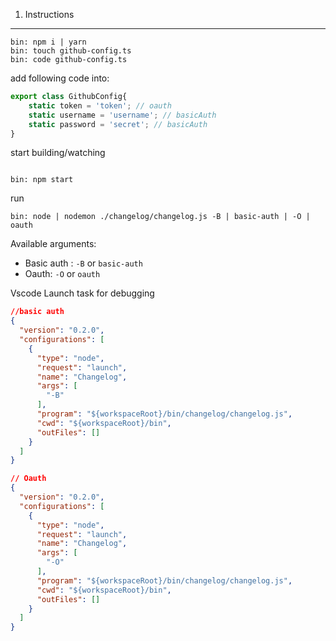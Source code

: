 1. Instructions
___

```shell
bin: npm i | yarn
bin: touch github-config.ts
bin: code github-config.ts
```
add following code into:

```js
export class GithubConfig{
    static token = 'token'; // oauth
    static username = 'username'; // basicAuth
    static password = 'secret'; // basicAuth
}
```

start building/watching

```shell

bin: npm start

```

run
```shell
bin: node | nodemon ./changelog/changelog.js -B | basic-auth | -O | oauth
```

Available arguments: 
- Basic auth : `-B` or `basic-auth`
- Oauth:   `-O` or `oauth`

Vscode Launch task for debugging

```json
//basic auth
{
  "version": "0.2.0",
  "configurations": [
    {
      "type": "node",
      "request": "launch",
      "name": "Changelog",
      "args": [
        "-B"
      ],
      "program": "${workspaceRoot}/bin/changelog/changelog.js",
      "cwd": "${workspaceRoot}/bin",
      "outFiles": []
    }
  ]
}

// Oauth
{
  "version": "0.2.0",
  "configurations": [
    {
      "type": "node",
      "request": "launch",
      "name": "Changelog",
      "args": [
        "-O"
      ],
      "program": "${workspaceRoot}/bin/changelog/changelog.js",
      "cwd": "${workspaceRoot}/bin",
      "outFiles": []
    }
  ]
}
```
